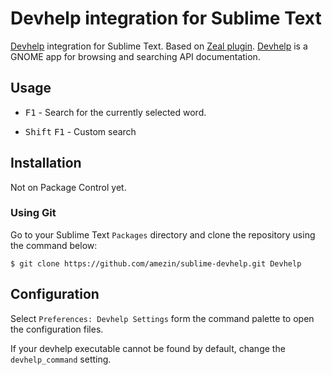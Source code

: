 # Devhelp integration for Sublime Text

[Devhelp][] integration for Sublime Text. Based on [Zeal plugin][].
[Devhelp][] is a GNOME app for browsing and searching API documentation.

[Devhelp]: https://wiki.gnome.org/Apps/Devhelp
[Zeal plugin]: https://github.com/SublimeText/Zeal

## Usage

- <kbd>F1</kbd> - Search for the currently selected word.

- <kbd>Shift</kbd>&nbsp;<kbd>F1</kbd> - Custom search

## Installation

Not on Package Control yet.

### Using Git

Go to your Sublime Text `Packages` directory and clone the repository using the command below:

    $ git clone https://github.com/amezin/sublime-devhelp.git Devhelp

## Configuration

Select `Preferences: Devhelp Settings` form the command palette
to open the configuration files.

If your devhelp executable cannot be found by default,
change the `devhelp_command` setting.

